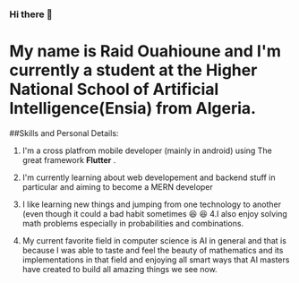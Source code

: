 ### Hi there 👋

<!--
**RaidOuahioune/RaidOuahioune** is a ✨ _special_ ✨ repository because its `README.md` (this file) appears on your GitHub profile.

Here are some ideas to get you started:

- 🔭 I’m currently working on ...
- 🌱 I’m currently learning ...
- 👯 I’m looking to collaborate on ...
- 🤔 I’m looking for help with ...
- 💬 Ask me about ...
- 📫 How to reach me: ...
- 😄 Pronouns: ...
- ⚡ Fun fact: ...
-->
# My name is Raid Ouahioune and I'm currently a student at the Higher National School of Artificial Intelligence(Ensia) from Algeria.


##Skills and Personal Details:

1. I'm a cross platfrom mobile developer (mainly in android) using The great framework **Flutter** .
2. I'm currently learning about web developement and backend stuff in particular and aiming to become a MERN developer
3. I like learning new things and jumping from one technology to another (even though it could a bad habit sometimes :laughing:
:satisfied:
4.I also enjoy solving math problems especially in probabilities and combinations.

5. My current favorite field in computer science is AI in general and that is because I was able to taste and feel the beauty of mathematics and its implementations in that field and enjoying all smart ways that AI masters have created to build all amazing things we see now.

